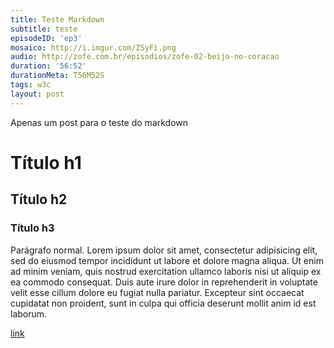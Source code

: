 ```yaml
---
title: Teste Markdown
subtitle: teste
episodeID: 'ep3'
mosaico: http://i.imgur.com/ZSyFi.png
audio: http://zofe.com.br/episodios/zofe-02-beijo-no-coracao
duration: '56:52'
durationMeta: T56M52S
tags: w3c
layout: post
---
```


Apenas um post para o teste do markdown

# Título h1

## Título h2

### Título h3

Parágrafo normal. Lorem ipsum dolor sit amet, consectetur adipisicing elit, sed
do eiusmod tempor incididunt ut labore et dolore magna aliqua. Ut enim ad minim
veniam, quis nostrud exercitation ullamco laboris nisi ut aliquip ex ea commodo
consequat. Duis aute irure dolor in reprehenderit in voluptate velit esse cillum
dolore eu fugiat nulla pariatur. Excepteur sint occaecat cupidatat non proident,
sunt in culpa qui officia deserunt mollit anim id est laborum.

[link](http://loopinfinito.com.br)
